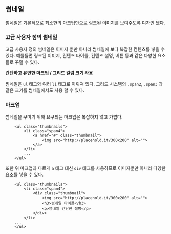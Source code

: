 <!--
layout: 'post'
section: 'Cornerstone Framework'
title: '썸네일'
outline: '썸네일은 기본적으로 최소한의 마크업만으로 링크된 이미지를 보여주도록 디자인 됐다. 고급 사용자 정의 썸네일은 이미지 뿐만 아니라 썸네일에 보다 복잡한 컨텐츠를 넣을 수 있다. 예를들면 링크된 이미지, 컨텐츠 타이틀, 컨텐츠 설명, 버튼 등과 같은 다양한 요소들로 꾸밀 수 있다...'
date: '2012-11-16'
tagstr: 'widget'
order: '[4, 2, 7]'
thumbnail: '4.2.07.thumbnail.png'
-->

## 썸네일

썸네일은 기본적으로 최소한의 마크업만으로 링크된 이미지를 보여주도록 디자인 됐다.

### 고급 사용자 정의 썸네일

고급 사용자 정의 썸네일은 이미지 뿐만 아니라 썸네일에 보다 복잡한 컨텐츠를 넣을 수 있다. 예를들면 링크된 이미지, 컨텐츠 타이틀, 컨텐츠 설명, 버튼 등과 같은 다양한 요소들로 꾸밀 수 있다.

__간단하고 유연한 마크업 / 그리드 컬럼 크기 사용__

썸네일은 `ul` 태그와 여러 `li` 태그로 이뤄져 있다. 그리드 시스템의  `.span2`, `.span3` 과 같은 크기를 썸네일에서도 사용 할 수 있다.

### 마크업

썸네일을 꾸미기 위해 요구되는 마크업은 복잡하지 않고 가볍다. 

``` cm
    <ul class="thumbnails">
        <li class="span4">
            <a href="#" class="thumbnail">
            	<img src="http://placehold.it/300x200" alt="">
            </a>
        </li>
        ...
    </ul>
```

또한 위 마크업과 다르게 `a` 태그 대신 `div` 태그를 사용하므로 이미지뿐만 아니라 다양한 요소를 넣을 수 있다.
``` cm
    <ul class="thumbnails">
        <li class="span4">
            <div class="thumbnail">
                <img src="http://placehold.it/300x200" alt="">
                <h3>썸네일 타이틀</h3>
                <p>썸네일 간단한 설명</p>
            </div>
        </li>
    ...
    </ul>
```

